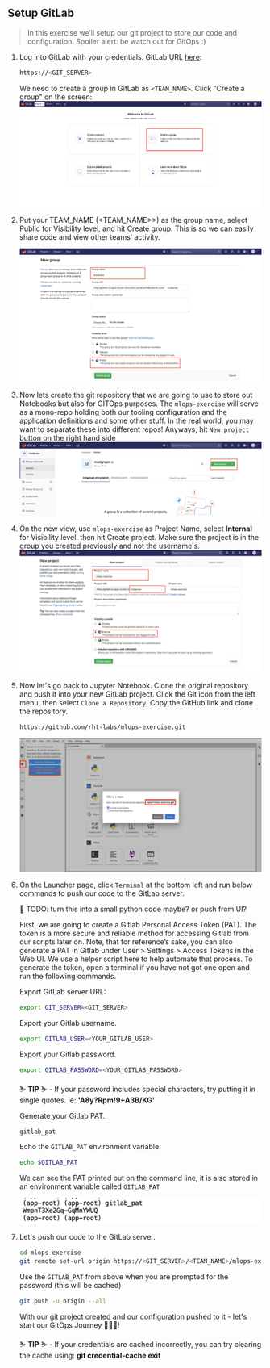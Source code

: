 ## Setup GitLab

> In this exercise we’ll setup our git project to store our code and configuration. Spoiler alert: be watch out for GitOps :)


1. Log into GitLab with your credentials. GitLab URL [here](https://<GIT_SERVER>):

    ```bash
    https://<GIT_SERVER>
    ```

    We need to create a group in GitLab as `<TEAM_NAME>`.  Click "Create a group" on the screen:
    ![gitlab-initial-login](images/gitlab-initial-login.png)

2. Put your TEAM_NAME (<TEAM_NAME>>) as the group name, select Public for Visibility level, and hit Create group. This is so we can easily share code and view other teams’ activity.

    ![gitlab-create-group.png](./images/gitlab-create-group.png)

3. Now lets create the git repository that we are going to use to store out Notebooks but also for GITOps purposes. The `mlops-exercise` will serve as a mono-repo holding both our tooling configuration and the application definitions and some other stuff. In the real world, you may want to separate these into different repos! Anyways, hit `New project` button on the right hand side
    ![gitlab-new-project](images/gitlab-new-project.png)

4. On the new view, use `mlops-exercise` as Project Name, select **Internal** for Visibility level, then hit Create project. Make sure the project is in the group you created previously and not the username's.
    ![gitlab-new-project](images/gitlab-new-project-2.png)

5. Now let's go back to Jupyter Notebook. Clone the original repository and push it into your new GitLab project. Click the Git icon from the left menu, then select `Clone a Repository`. Copy the GitHub link and clone the repository.

    ```bash
    https://github.com/rht-labs/mlops-exercise.git
    ```

    ![notebook-clone-repo.png](./images/notebook-clone-repo.png)

6. On the Launcher page, click `Terminal` at the bottom left and run below commands to push our code to the GitLab server.

    🧐 TODO: turn this into a small python code maybe? or push from UI?

    First, we are going to create a Gitlab Personal Access Token (PAT). The token is a more secure and reliable method for accessing Gitlab from our scripts later on. Note, that for reference’s sake, you can also generate a PAT in Gitlab under User > Settings > Access Tokens in the Web UI. We use a helper script here to help automate that process. To generate the token, open a terminal if you have not got one open and run the following commands.
    
    Export GitLab server URL:

    ```bash
    export GIT_SERVER=<GIT_SERVER>
    ```

    Export your Gitlab username.

    ```bash
    export GITLAB_USER=<YOUR_GITLAB_USER>
    ```

    Export your Gitlab password.

    ```bash
    export GITLAB_PASSWORD=<YOUR_GITLAB_PASSWORD>
    ```

    <p class="tip">
    ⛷️ <b>TIP</b> ⛷️ - If your password includes special characters, try putting it in single quotes. ie: <strong>'A8y?Rpm!9+A3B/KG'</strong>
    </p>

    Generate your Gitlab PAT.

    ```bash
    gitlab_pat
    ```

    Echo the `GITLAB_PAT` environment variable.

    ```bash
    echo $GITLAB_PAT
    ```
    
    <!-- ..and lets persist it for now:
    ```bash
    echo "export GITLAB_PAT=${GITLAB_PAT}"  | tee -a ~/.bashrc -a ~/.zshrc
    ``` -->

    We can see the PAT printed out on the command line, it is also stored in an environment variable called `GITLAB_PAT`

    ![gitlab-pat](images/gitlab-pat.png)

7. Let's push our code to the GitLab server.

    ```bash
    cd mlops-exercise
    git remote set-url origin https://<GIT_SERVER>/<TEAM_NAME>/mlops-exercise.git
    ```

    Use the `GITLAB_PAT` from above when you are prompted for the password (this will be cached)

    ```bash
    git push -u origin --all
    ```

    With our git project created and our configuration pushed to it - let's start our GitOps Journey 🧙‍♀️🦄!

    <p class="tip">
    ⛷️ <b>TIP</b> ⛷️ - If your credentials are cached incorrectly, you can try clearing the cache using: <strong>git credential-cache exit</strong>
    </p> 